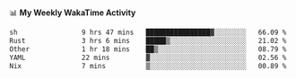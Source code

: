<!--
**stamp711/stamp711** is a ✨ _special_ ✨ repository because its `README.md` (this file) appears on your GitHub profile.

Here are some ideas to get you started:

- 🔭 I’m currently working on ...
- 🌱 I’m currently learning ...
- 👯 I’m looking to collaborate on ...
- 🤔 I’m looking for help with ...
- 💬 Ask me about ...
- 📫 How to reach me: ...
- 😄 Pronouns: ...
- ⚡ Fun fact: ...
-->

📊 **My Weekly WakaTime Activity**

<!--START_SECTION:waka-->

```txt
sh                9 hrs 47 mins   ████████████████▓░░░░░░░░   66.09 %
Rust              3 hrs 6 mins    █████▒░░░░░░░░░░░░░░░░░░░   21.02 %
Other             1 hr 18 mins    ██▒░░░░░░░░░░░░░░░░░░░░░░   08.79 %
YAML              22 mins         ▓░░░░░░░░░░░░░░░░░░░░░░░░   02.56 %
Nix               7 mins          ▒░░░░░░░░░░░░░░░░░░░░░░░░   00.89 %
```

<!--END_SECTION:waka-->

